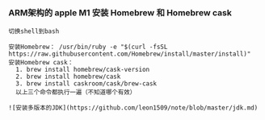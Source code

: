### ARM架构的 apple M1 安装 Homebrew 和 Homebrew cask
````
切换shell到bash

安装Homebrew： /usr/bin/ruby -e "$(curl -fsSL https://raw.githubusercontent.com/Homebrew/install/master/install)"
安装Homebrew cask： 
  1. brew install homebrew/cask-version
  2. brew install homebrew/cask
  3. brew install caskroom/cask/brew-cask
  以上三个命令都执行一遍（不知道哪个有效）
````
````
![安装多版本的JDK](https://github.com/leon1509/note/blob/master/jdk.md)

````
